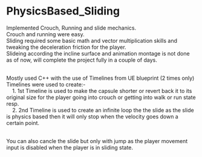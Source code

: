 # PhysicsBased_Sliding
 
Implemented Crouch, Running and slide mechanics.
<br>Crouch and running were easy.
<br>Sliding required some basic math and vector multiplication skills and tweaking the deceleration friction for the player.
<br>Slideing according the incline surface and animation montage is not done as of now, will complete the project fully in a couple of days.
<p>
<br>Mostly used C++ with the use of Timelines from UE blueprint (2 times only)
<br>Timelines were used to create:-
<br><span>&nbsp;&nbsp;&nbsp;&nbsp;</span>1. 1st Timeline is used to make the capsule shorter or revert back it to its original size for the player going into crouch or getting into walk or run state resp.
<br><span>&nbsp;&nbsp;&nbsp;&nbsp;</span>2. 2nd Timeline is used to create an infinite loop the the slide as the slide is physics based then it will only stop when the velocity goes down a certain point.
</p>
<br>You can also cancle the slide but only with jump as the player movement input is disabled when the player is in sliding state.
